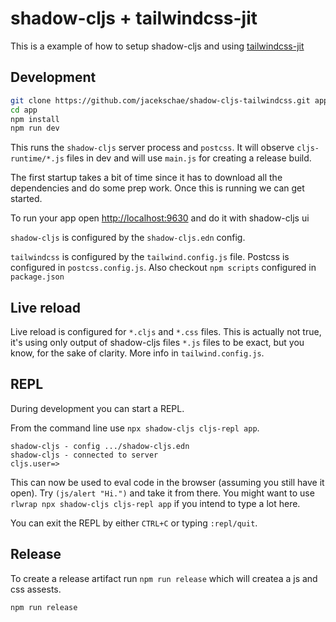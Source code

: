 # shadow-cljs + tailwindcss-jit

This is a example of how to setup shadow-cljs and  using [tailwindcss-jit](https://github.com/tailwindlabs/tailwindcss-jit)

## Development

```bash
git clone https://github.com/jacekschae/shadow-cljs-tailwindcss.git app
cd app
npm install
npm run dev
```

This runs the `shadow-cljs` server process and `postcss`. It will observe `cljs-runtime/*.js` files in dev and will use `main.js` for creating a release build.

The first startup takes a bit of time since it has to download all the dependencies and do some prep work. Once this is running we can get started.

To run your app open [http://localhost:9630](http://localhost:9630) and do it with shadow-cljs ui

`shadow-cljs` is configured by the `shadow-cljs.edn` config.

`tailwindcss` is configured by the `tailwind.config.js` file. Postcss is configured in `postcss.config.js`. Also checkout `npm scripts` configured in `package.json`


## Live reload

Live reload is configured for `*.cljs` and `*.css` files. This is actually not true, it's using only output of shadow-cljs files `*.js` files to be exact, but you know, for the sake of clarity. More info in `tailwind.config.js`.

## REPL

During development you can start a REPL.

From the command line use `npx shadow-cljs cljs-repl app`.

```
shadow-cljs - config .../shadow-cljs.edn
shadow-cljs - connected to server
cljs.user=>
```

This can now be used to eval code in the browser (assuming you still have it open). Try `(js/alert "Hi.")` and take it from there. You might want to use `rlwrap npx shadow-cljs cljs-repl app` if you intend to type a lot here.

You can exit the REPL by either `CTRL+C` or typing `:repl/quit`.

## Release

To create a release artifact run `npm run release` which will createa a js and css assests.

```
npm run release
```
